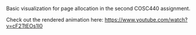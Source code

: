 Basic visualization for page allocation in the second COSC440 assignment.

Check out the rendered animation here:
https://www.youtube.com/watch?v=cF2TtEOs1I0
